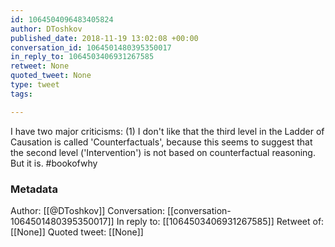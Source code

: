 ```yaml
---
id: 1064504096483405824
author: DToshkov
published_date: 2018-11-19 13:02:08 +00:00
conversation_id: 1064501480395350017
in_reply_to: 1064503406931267585
retweet: None
quoted_tweet: None
type: tweet
tags:

---
```


I have two major criticisms: 
(1) I don't like that the third level in the Ladder of Causation is called 'Counterfactuals', because this seems to suggest that the second level ('Intervention') is not based on counterfactual reasoning. But it is. #bookofwhy

### Metadata

Author: [[@DToshkov]]
Conversation: [[conversation-1064501480395350017]]
In reply to: [[1064503406931267585]]
Retweet of: [[None]]
Quoted tweet: [[None]]
